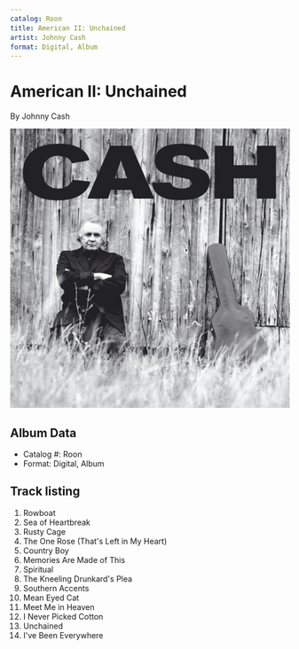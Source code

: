 ```yaml
---
catalog: Roon
title: American II: Unchained
artist: Johnny Cash
format: Digital, Album
---
```


# American II: Unchained

By Johnny Cash

![](../../assets/albumcovers/Johnny_Cash-American_II-_Unchained.png)

## Album Data

- Catalog #: Roon
- Format: Digital, Album


## Track listing


1. Rowboat
2. Sea of Heartbreak
3. Rusty Cage
4. The One Rose (That's Left in My Heart)
5. Country Boy
6. Memories Are Made of This
7. Spiritual
8. The Kneeling Drunkard's Plea
9. Southern Accents
10. Mean Eyed Cat
11. Meet Me in Heaven
12. I Never Picked Cotton
13. Unchained
14. I've Been Everywhere

